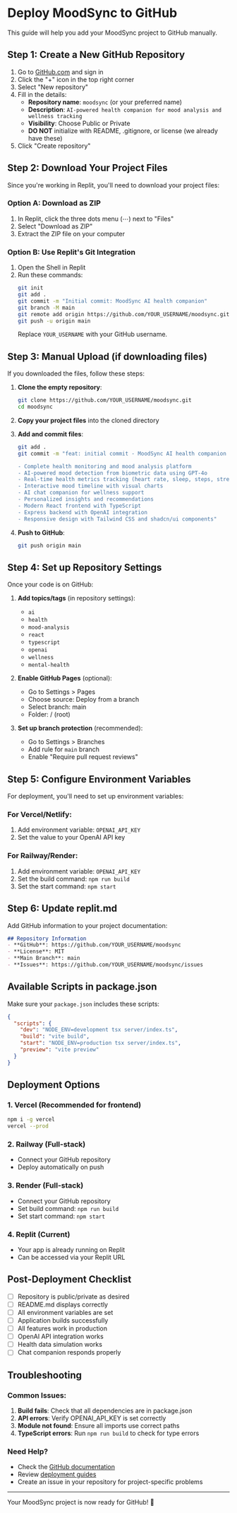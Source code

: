 # Deploy MoodSync to GitHub

This guide will help you add your MoodSync project to GitHub manually.

## Step 1: Create a New GitHub Repository

1. Go to [GitHub.com](https://github.com) and sign in
2. Click the "+" icon in the top right corner
3. Select "New repository"
4. Fill in the details:
   - **Repository name**: `moodsync` (or your preferred name)
   - **Description**: `AI-powered health companion for mood analysis and wellness tracking`
   - **Visibility**: Choose Public or Private
   - **DO NOT** initialize with README, .gitignore, or license (we already have these)
5. Click "Create repository"

## Step 2: Download Your Project Files

Since you're working in Replit, you'll need to download your project files:

### Option A: Download as ZIP
1. In Replit, click the three dots menu (⋯) next to "Files"
2. Select "Download as ZIP"
3. Extract the ZIP file on your computer

### Option B: Use Replit's Git Integration
1. Open the Shell in Replit
2. Run these commands:
   ```bash
   git init
   git add .
   git commit -m "Initial commit: MoodSync AI health companion"
   git branch -M main
   git remote add origin https://github.com/YOUR_USERNAME/moodsync.git
   git push -u origin main
   ```
   Replace `YOUR_USERNAME` with your GitHub username.

## Step 3: Manual Upload (if downloading files)

If you downloaded the files, follow these steps:

1. **Clone the empty repository**:
   ```bash
   git clone https://github.com/YOUR_USERNAME/moodsync.git
   cd moodsync
   ```

2. **Copy your project files** into the cloned directory

3. **Add and commit files**:
   ```bash
   git add .
   git commit -m "feat: initial commit - MoodSync AI health companion

   - Complete health monitoring and mood analysis platform
   - AI-powered mood detection from biometric data using GPT-4o
   - Real-time health metrics tracking (heart rate, sleep, steps, stress)
   - Interactive mood timeline with visual charts
   - AI chat companion for wellness support
   - Personalized insights and recommendations
   - Modern React frontend with TypeScript
   - Express backend with OpenAI integration
   - Responsive design with Tailwind CSS and shadcn/ui components"
   ```

4. **Push to GitHub**:
   ```bash
   git push origin main
   ```

## Step 4: Set up Repository Settings

Once your code is on GitHub:

1. **Add topics/tags** (in repository settings):
   - `ai`
   - `health`
   - `mood-analysis`
   - `react`
   - `typescript`
   - `openai`
   - `wellness`
   - `mental-health`

2. **Enable GitHub Pages** (optional):
   - Go to Settings > Pages
   - Choose source: Deploy from a branch
   - Select branch: main
   - Folder: / (root)

3. **Set up branch protection** (recommended):
   - Go to Settings > Branches
   - Add rule for `main` branch
   - Enable "Require pull request reviews"

## Step 5: Configure Environment Variables

For deployment, you'll need to set up environment variables:

### For Vercel/Netlify:
1. Add environment variable: `OPENAI_API_KEY`
2. Set the value to your OpenAI API key

### For Railway/Render:
1. Add environment variable: `OPENAI_API_KEY`
2. Set the build command: `npm run build`
3. Set the start command: `npm start`

## Step 6: Update replit.md

Add GitHub information to your project documentation:

```markdown
## Repository Information
- **GitHub**: https://github.com/YOUR_USERNAME/moodsync
- **License**: MIT
- **Main Branch**: main
- **Issues**: https://github.com/YOUR_USERNAME/moodsync/issues
```

## Available Scripts in package.json

Make sure your `package.json` includes these scripts:

```json
{
  "scripts": {
    "dev": "NODE_ENV=development tsx server/index.ts",
    "build": "vite build",
    "start": "NODE_ENV=production tsx server/index.ts",
    "preview": "vite preview"
  }
}
```

## Deployment Options

### 1. Vercel (Recommended for frontend)
```bash
npm i -g vercel
vercel --prod
```

### 2. Railway (Full-stack)
- Connect your GitHub repository
- Deploy automatically on push

### 3. Render (Full-stack)
- Connect your GitHub repository
- Set build command: `npm run build`
- Set start command: `npm start`

### 4. Replit (Current)
- Your app is already running on Replit
- Can be accessed via your Replit URL

## Post-Deployment Checklist

- [ ] Repository is public/private as desired
- [ ] README.md displays correctly
- [ ] All environment variables are set
- [ ] Application builds successfully
- [ ] All features work in production
- [ ] OpenAI API integration works
- [ ] Health data simulation works
- [ ] Chat companion responds properly

## Troubleshooting

### Common Issues:

1. **Build fails**: Check that all dependencies are in package.json
2. **API errors**: Verify OPENAI_API_KEY is set correctly
3. **Module not found**: Ensure all imports use correct paths
4. **TypeScript errors**: Run `npm run build` to check for type errors

### Need Help?

- Check the [GitHub documentation](https://docs.github.com)
- Review [deployment guides](https://docs.github.com/en/pages)
- Create an issue in your repository for project-specific problems

---

Your MoodSync project is now ready for GitHub! 🚀